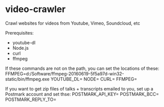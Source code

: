 # video-crawler
Crawl websites for videos from Youtube, Vimeo, Soundcloud, etc

Prerequisites:
- youtube-dl
- Node.js
- curl
- ffmpeg

If these commands are not on the path, you can set the locations of these:
FFMPEG=d:/Software/ffmpeg-20160619-5f5a97d-win32-static/bin/ffmpeg.exe
YOUTUBE_DL=
NODE=
CURL=
FFMPEG=

If you want to get zip files of talks + transcripts emailed to you, set up a Postmark account and set thse:
POSTMARK_API_KEY=
POSTMARK_BCC=
POSTMARK_REPLY_TO=
